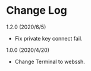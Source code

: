 # Change Log

1.2.0 (2020/6/5)
- Fix private key connect fail.

1.0.0 (2020/4/20)

- Change Terminal to webssh.